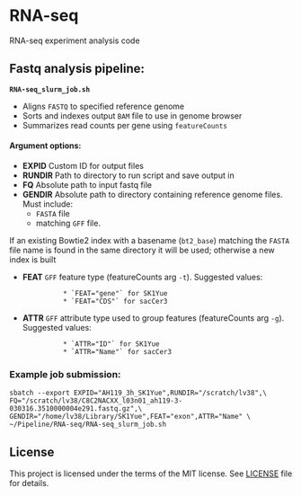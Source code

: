 # RNA-seq
RNA-seq experiment analysis code

## Fastq analysis pipeline:

__`RNA-seq_slurm_job.sh`__

* Aligns `FASTQ` to specified reference genome
* Sorts and indexes output `BAM` file to use in genome browser
* Summarizes read counts per gene using `featureCounts`

#### Argument options:

* __EXPID__     Custom ID for output files
* __RUNDIR__    Path to directory to run script and save output in
* __FQ__        Absolute path to input fastq file
* __GENDIR__    Absolute path to directory containing reference genome files.
Must include:
  * `FASTA` file
  * matching `GFF` file.

If an existing Bowtie2 index with a basename (`bt2_base`) matching the `FASTA` file name is
found in the same directory it will be used; otherwise a new index is built
* __FEAT__      `GFF` feature type (featureCounts arg `-t`).
                Suggested values:
                
                * `FEAT="gene"` for SK1Yue
                * `FEAT="CDS"` for sacCer3 

* __ATTR__      `GFF` attribute type used to group features (featureCounts arg `-g`).
                Suggested values:
                
                * `ATTR="ID"` for SK1Yue
                * `ATTR="Name"` for sacCer3

### Example job submission:

```
sbatch --export EXPID="AH119_3h_SK1Yue",RUNDIR="/scratch/lv38",\
FQ="/scratch/lv38/C8C2NACXX_l03n01_ah119-3-030316.3510000004e291.fastq.gz",\
GENDIR="/home/lv38/Library/SK1Yue",FEAT="exon",ATTR="Name" \
~/Pipeline/RNA-seq/RNA-seq_slurm_job.sh
```

## License
This project is licensed under the terms of the MIT license. See [LICENSE](LICENSE) file for details.
